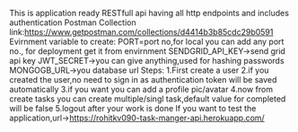 This is application ready RESTfull api having all http endpoints and includes authentication
Postman Collection link:https://www.getpostman.com/collections/d4414b3b85cdc29b0591
Evirnment variable to create:
  PORT=port no,for local you can add any port no., for deployment get it from envirnment
  SENDGRID_API_KEY->send grid api key
  JWT_SECRET->you can give anything,used for hashing passwords
  MONGOGB_URL->you database url
Steps:
  1.First create a user 
  2.if you created the user,no need to sign in as authentication token will be saved automatically
  3.if you want you can add a profile pic/avatar 
  4.now from create tasks you can create multiple/singl task,default value for completed will be false
  5.logout after your work is done
If you want to test the application,url->https://rohitkv090-task-manger-api.herokuapp.com/
